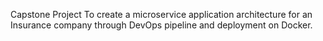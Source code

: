 Capstone Project
To create a microservice application architecture for an Insurance company
through DevOps pipeline and deployment on Docker.
